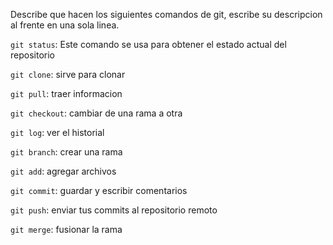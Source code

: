 Describe que hacen los siguientes comandos de git, escribe su descripcion al frente en una sola linea.

`git status`: Este comando se usa para obtener el estado actual del repositorio


`git clone`: sirve para clonar

`git pull`: traer informacion

`git checkout`: cambiar de una rama a otra

`git log`: ver el historial

`git branch`: crear una rama

`git add`: agregar archivos

`git commit`: guardar y escribir comentarios

`git push`: enviar tus commits al repositorio remoto

`git merge`: fusionar la rama



















